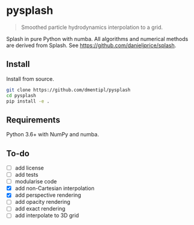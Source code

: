 pysplash
========

> Smoothed particle hydrodynamics interpolation to a grid.

Splash in pure Python with numba. All algorithms and numerical methods are
derived from Splash. See <https://github.com/danieljprice/splash>.

Install
-------

Install from source.

```bash
git clone https://github.com/dmentipl/pysplash
cd pysplash
pip install -e .
```

Requirements
------------

Python 3.6+ with NumPy and numba.

To-do
-----

- [ ] add license
- [ ] add tests
- [ ] modularise code
- [x] add non-Cartesian interpolation
- [x] add perspective rendering
- [ ] add opacity rendering
- [ ] add exact rendering
- [ ] add interpolate to 3D grid
